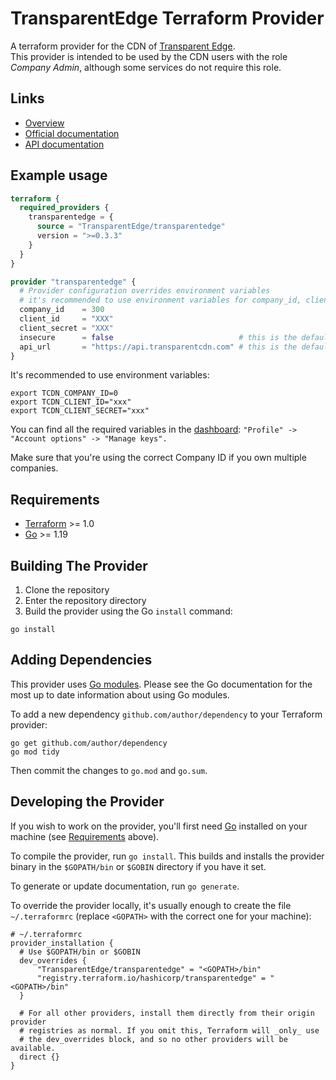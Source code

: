# TransparentEdge Terraform Provider

A terraform provider for the CDN of [Transparent Edge](https://www.transparentedge.eu/).  
This provider is intended to be used by the CDN users with the role _Company Admin_, although some services do not require this role.

## Links

- [Overview](https://registry.terraform.io/providers/TransparentEdge/transparentedge/latest)
- [Official documentation](https://registry.terraform.io/providers/TransparentEdge/transparentedge/latest/docs)
- [API documentation](https://api.transparentcdn.com/docs/)

## Example usage

```terraform
terraform {
  required_providers {
    transparentedge = {
      source = "TransparentEdge/transparentedge"
      version = ">=0.3.3"
    }
  }
}

provider "transparentedge" {
  # Provider configuration overrides environment variables
  # it's recommended to use environment variables for company_id, client_id and client_secret
  company_id    = 300
  client_id     = "XXX"
  client_secret = "XXX"
  insecure      = false                            # this is the default value
  api_url       = "https://api.transparentcdn.com" # this is the default value
}
```

It's recommended to use environment variables:

```shell
export TCDN_COMPANY_ID=0
export TCDN_CLIENT_ID="xxx"
export TCDN_CLIENT_SECRET="xxx"
```

You can find all the required variables in the [dashboard](https://dashboard.transparentcdn.com/): `"Profile" -> "Account options" -> "Manage keys".`

Make sure that you're using the correct Company ID if you own multiple companies.

## Requirements

- [Terraform](https://www.terraform.io/downloads.html) >= 1.0
- [Go](https://golang.org/doc/install) >= 1.19

## Building The Provider

1. Clone the repository
1. Enter the repository directory
1. Build the provider using the Go `install` command:

```shell
go install
```

## Adding Dependencies

This provider uses [Go modules](https://github.com/golang/go/wiki/Modules).
Please see the Go documentation for the most up to date information about using Go modules.

To add a new dependency `github.com/author/dependency` to your Terraform provider:

```shell
go get github.com/author/dependency
go mod tidy
```

Then commit the changes to `go.mod` and `go.sum`.

## Developing the Provider

If you wish to work on the provider, you'll first need [Go](http://www.golang.org) installed on your machine (see [Requirements](#requirements) above).

To compile the provider, run `go install`. This builds and installs the provider binary in the `$GOPATH/bin` or `$GOBIN` directory if you have it set.

To generate or update documentation, run `go generate`.

To override the provider locally, it's usually enough to create the file `~/.terraformrc` (replace `<GOPATH>` with the correct one for your machine):

```
# ~/.terraformrc
provider_installation {
  # Use $GOPATH/bin or $GOBIN
  dev_overrides {
      "TransparentEdge/transparentedge" = "<GOPATH>/bin"
      "registry.terraform.io/hashicorp/transparentedge" = "<GOPATH>/bin"
  }

  # For all other providers, install them directly from their origin provider
  # registries as normal. If you omit this, Terraform will _only_ use
  # the dev_overrides block, and so no other providers will be available.
  direct {}
}
```
